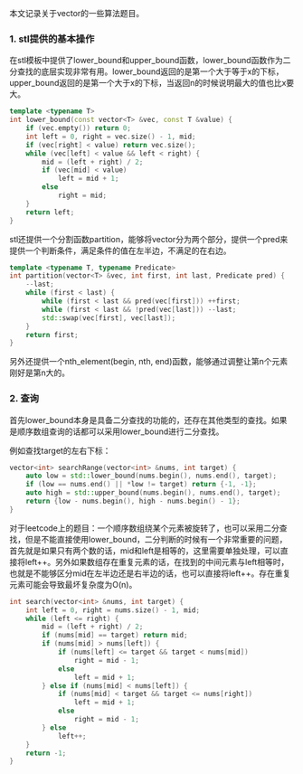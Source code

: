 本文记录关于vector的一些算法题目。

### 1. stl提供的基本操作 
在stl模板中提供了lower_bound和upper_bound函数，lower_bound函数作为二分查找的底层实现非常有用。lower_bound返回的是第一个大于等于x的下标，upper_bound返回的是第一个大于x的下标，当返回n的时候说明最大的值也比x要大。

```c++
template <typename T>
int lower_bound(const vector<T> &vec, const T &value) {
    if (vec.empty()) return 0;
    int left = 0, right = vec.size() - 1, mid;
    if (vec[right] < value) return vec.size();
    while (vec[left] < value && left < right) {
        mid = (left + right) / 2;
        if (vec[mid] < value)
            left = mid + 1;
        else
            right = mid;
    }
    return left;
}
```

stl还提供一个分割函数partition，能够将vector分为两个部分，提供一个pred来提供一个判断条件，满足条件的值在左半边，不满足的在右边。

```c++
template <typename T, typename Predicate>
int partition(vector<T> &vec, int first, int last, Predicate pred) {
    --last;
    while (first < last) {
        while (first < last && pred(vec[first])) ++first;
        while (first < last && !pred(vec[last])) --last;
        std::swap(vec[first], vec[last]);
    }
    return first;
}
```

另外还提供一个nth_element(begin, nth, end)函数，能够通过调整让第n个元素刚好是第n大的。


### 2. 查询
首先lower_bound本身是具备二分查找的功能的，还存在其他类型的查找。如果是顺序数组查询的话都可以采用lower_bound进行二分查找。

例如查找target的左右下标：
```c++
vector<int> searchRange(vector<int> &nums, int target) {
    auto low = std::lower_bound(nums.begin(), nums.end(), target);
    if (low == nums.end() || *low != target) return {-1, -1};
    auto high = std::upper_bound(nums.begin(), nums.end(), target);
    return {low - nums.begin(), high - nums.begin() - 1};
}
```

对于leetcode上的题目：一个顺序数组绕某个元素被旋转了，也可以采用二分查找，但是不能直接使用lower_bound，二分判断的时候有一个非常重要的问题，首先就是如果只有两个数的话，mid和left是相等的，这里需要单独处理，可以直接将left++。另外如果数组存在重复元素的话，在找到的中间元素与left相等时，也就是不能够区分mid在左半边还是右半边的话，也可以直接将left++。存在重复元素可能会导致最坏复杂度为O(n)。
```c++
int search(vector<int> &nums, int target) {
    int left = 0, right = nums.size() - 1, mid;
    while (left <= right) {
        mid = (left + right) / 2;
        if (nums[mid] == target) return mid;
        if (nums[mid] > nums[left]) {
            if (nums[left] <= target && target < nums[mid])
                right = mid - 1;
            else
                left = mid + 1;
        } else if (nums[mid] < nums[left]) {
            if (nums[mid] < target && target <= nums[right])
                left = mid + 1;
            else
                right = mid - 1;
        } else
            left++;
    }
    return -1;
}
```

